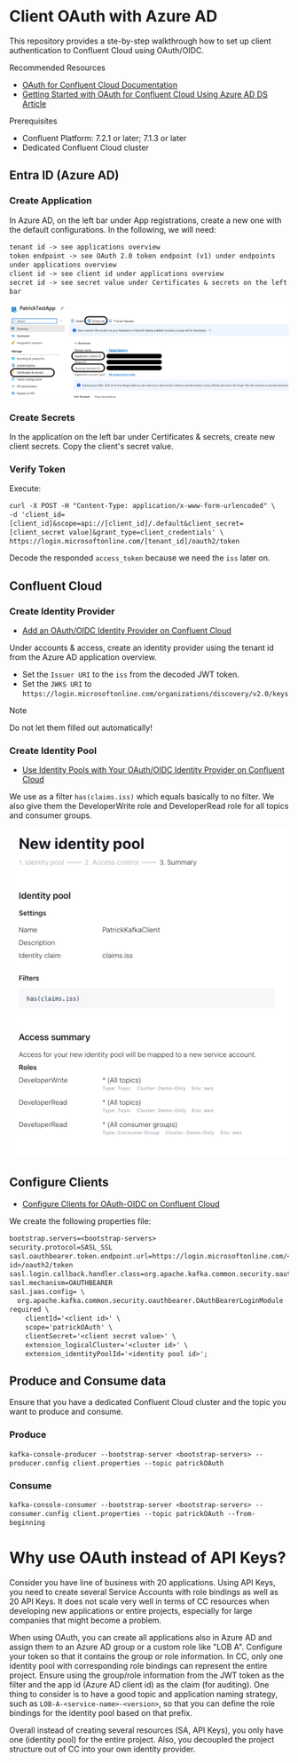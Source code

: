 # Client OAuth with Azure AD

This repository provides a ste-by-step walkthrough how to set up client authentication to Confluent Cloud
using OAuth/OIDC.

Recommended Resources
* [OAuth for Confluent Cloud Documentation](https://docs.confluent.io/cloud/current/access-management/authenticate/oauth/overview.html)
* [Getting Started with OAuth for Confluent Cloud Using Azure AD DS Article](https://www.confluent.io/en-gb/blog/configuring-azure-ad-ds-with-oauth-for-confluent/)

Prerequisites

* Confluent Platform: 7.2.1 or later; 7.1.3 or later
* Dedicated Confluent Cloud cluster

## Entra ID (Azure AD)

### Create Application

In Azure AD, on the left bar under App registrations, create a new one with the default configurations.
In the following, we will need:
```
tenant id -> see applications overview
token endpoint -> see OAuth 2.0 token endpoint (v1) under endpoints under applications overview
client id -> see client id under applications overview
secret id -> see secret value under Certificates & secrets on the left bar
```


![](Application.png)

### Create Secrets

In the application on the left bar under Certificates & secrets, create
new client secrets. Copy the client's secret value.

### Verify Token

Execute:

```shell
curl -X POST -H "Content-Type: application/x-www-form-urlencoded" \
-d 'client_id=[client_id]&scope=api://[client_id]/.default&client_secret=[client_secret value]&grant_type=client_credentials' \
https://login.microsoftonline.com/[tenant_id]/oauth2/token
```

Decode the responded `access_token` because we need the `iss` later on.

## Confluent Cloud

### Create Identity Provider

* [Add an OAuth/OIDC Identity Provider on Confluent Cloud](https://docs.confluent.io/cloud/current/access-management/authenticate/oauth/identity-providers.html)

Under accounts & access, create an identity provider using the tenant id from the Azure AD application overview.

* Set the `Issuer URI` to the `iss` from the decoded JWT token.
* Set the `JWKS URI` to `https://login.microsoftonline.com/organizations/discovery/v2.0/keys`

> [!NOTE]
> Do not let them filled out automatically!


### Create Identity Pool

* [Use Identity Pools with Your OAuth/OIDC Identity Provider on Confluent Cloud](https://docs.confluent.io/cloud/current/access-management/authenticate/oauth/identity-pools.html#use-identity-pools-with-your-oauth-provider)

We use as a filter `has(claims.iss)` which equals basically to no filter.
We also give them the DeveloperWrite role and DeveloperRead role for all topics and consumer groups.


![](IdentitiyPool.png)


## Configure Clients

* [Configure Clients for OAuth-OIDC on Confluent Cloud](https://docs.confluent.io/cloud/current/access-management/authenticate/oauth/configure-clients-oauth.html)

We create the following properties file:
```properties
bootstrap.servers=<bootstrap-servers>
security.protocol=SASL_SSL
sasl.oauthbearer.token.endpoint.url=https://login.microsoftonline.com/<tenant id>/oauth2/token
sasl.login.callback.handler.class=org.apache.kafka.common.security.oauthbearer.secured.OAuthBearerLoginCallbackHandler
sasl.mechanism=OAUTHBEARER
sasl.jaas.config= \
  org.apache.kafka.common.security.oauthbearer.OAuthBearerLoginModule required \
    clientId='<client id>' \
    scope='patrickOAuth' \
    clientSecret='<client secret value>' \
    extension_logicalCluster='<cluster id>' \
    extension_identityPoolId='<identity pool id>';
```

## Produce and Consume data

Ensure that you have a dedicated Confluent Cloud cluster and the topic you want to
produce and consume.

### Produce

```shell
kafka-console-producer --bootstrap-server <bootstrap-servers> --producer.config client.properties --topic patrickOAuth
```
### Consume

```shell
kafka-console-consumer --bootstrap-server <bootstrap-servers> --consumer.config client.properties --topic patrickOAuth --from-beginning
```

# Why use OAuth instead of API Keys?

Consider you have line of business with 20 applications. 
Using API Keys, you need to create several Service Accounts with role bindings as well as 20 API Keys.
It does not scale very well in terms of CC resources when developing new applications or entire projects, especially for large companies that might become a problem.

When using OAuth, you can create all applications also in Azure AD and assign them to an Azure AD group or a custom role like "LOB A".
Configure your token so that it contains the group or role information.
In CC, only one identity pool with corresponding role bindings can represent the entire project. Ensure using the group/role information from the JWT token as the filter and the app id (Azure AD client id) as the claim (for auditing).
One thing to consider is to have a good topic and application naming strategy, such as `LOB-A-<service-name>-<version>`, so that you can define the role bindings for the identity pool based on that prefix.

Overall instead of creating several resources (SA, API Keys), you only have one (identity pool) for the entire project. Also, you decoupled the project structure out of CC into your own identity provider. 
